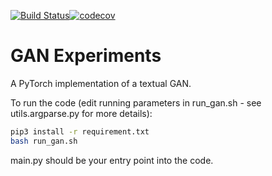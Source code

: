 [![Build Status](https://travis-ci.com/orionw/GANExperiments.svg?branch=master)](https://travis-ci.com/orionw/GANExperiments)[![codecov](https://codecov.io/gh/orionw/GANExperiments/branch/master/graph/badge.svg)](https://codecov.io/gh/orionw/GANExperiments)


# GAN Experiments
A PyTorch implementation of a textual GAN.

To run the code (edit running parameters in run_gan.sh - see utils.argparse.py for more details):
```bash 
pip3 install -r requirement.txt
bash run_gan.sh
```
main.py should be your entry point into the code.
